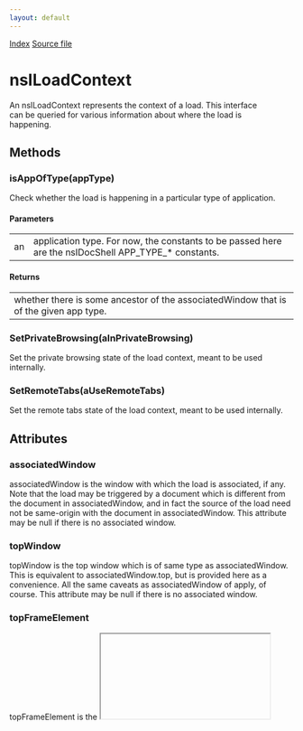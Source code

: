 ```yaml
---
layout: default
---
```

<div id='links'><a href="../index.html">Index</a>
<a href="http://dxr.mozilla.org/mozilla-central/source/docshell/base/nsILoadContext.idl">Source file</a>
</div>

# nsILoadContext #
  
An nsILoadContext represents the context of a load.  This interface  
can be queried for various information about where the load is  
happening.  
  

## Methods ##

### isAppOfType(appType) ###
  
Check whether the load is happening in a particular type of application.  
  
  
  

#### Parameters ####

<table>

<tr>
<td>an</td>
<td>application type.  For now, the constants to be passed here are  
       the nsIDocShell APP_TYPE_* constants.  
</td>
</tr>

</table>

#### Returns ####

<table>

<tr>
<td>whether there is some ancestor of the associatedWindow that is of  
        the given app type.  
</td>
</tr>

</table>

### SetPrivateBrowsing(aInPrivateBrowsing) ###
  
Set the private browsing state of the load context, meant to be used internally.  
  

### SetRemoteTabs(aUseRemoteTabs) ###
  
Set the remote tabs state of the load context, meant to be used internally.  
  

## Attributes ##

### associatedWindow ###
  
associatedWindow is the window with which the load is associated, if any.  
Note that the load may be triggered by a document which is different from  
the document in associatedWindow, and in fact the source of the load need  
not be same-origin with the document in associatedWindow.  This attribute  
may be null if there is no associated window.  
  

### topWindow ###
  
topWindow is the top window which is of same type as associatedWindow.  
This is equivalent to associatedWindow.top, but is provided here as a  
convenience.  All the same caveats as associatedWindow of apply, of  
course.  This attribute may be null if there is no associated window.  
  

### topFrameElement ###
  
topFrameElement is the <iframe> or <frame> element which contains the  
topWindow with which the load is associated.  
  
Note that we may have a topFrameElement even when we don't have an  
associatedWindow, if the topFrameElement's content lives out of process.  
  

### nestedFrameId ###
  
If this LoadContext corresponds to a nested remote iframe, we don't have  
access to the topFrameElement.  Instead, we must use this id to send  
messages. A return value of 0 signifies that this load context is not for  
a nested frame.  
  

### isContent ###
  
True if the load context is content (as opposed to chrome).  This is  
determined based on the type of window the load is performed in, NOT based  
on any URIs that might be around.  
  

### usePrivateBrowsing ###

### useRemoteTabs ###
  
Attribute that determines if remote (out-of-process) tabs should be used.  
  

### isInBrowserElement ###
  
Returns true iff the load is occurring inside a browser element.  
  

### appId ###
  
Returns the app id of the app the load is occurring is in. Returns  
nsIScriptSecurityManager::NO_APP_ID if the load is not part of an app.  
  
